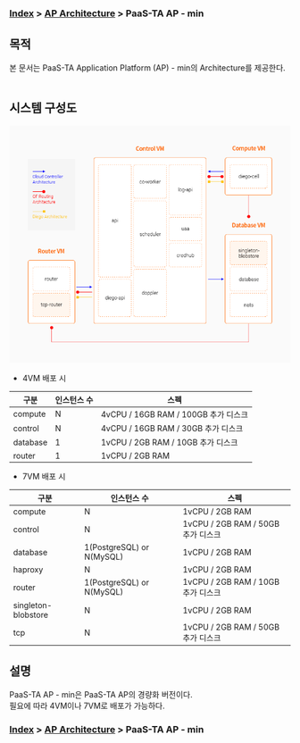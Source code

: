 ### [Index](https://github.com/okpc579/paasta-guide-new/blob/main/README.md) > [AP Architecture](../README.md) > PaaS-TA AP - min

## 목적
본 문서는 PaaS-TA Application Platform (AP) - min의 Architecture를 제공한다.
<br><br>

## 시스템 구성도
![PaaS-TA AP - min Architecture](image/ap_architecture_min.png)

- 4VM 배포 시

| 구분  | 인스턴스 수| 스펙 |
|-------|----|-----|
| compute | N | 4vCPU / 16GB RAM / 100GB 추가 디스크 |
| control | N | 4vCPU / 16GB RAM / 30GB 추가 디스크 |
| database | 1 | 1vCPU / 2GB RAM / 10GB 추가 디스크 |
| router | 1 | 1vCPU / 2GB RAM |

- 7VM 배포 시

| 구분  | 인스턴스 수| 스펙 |
|-------|----|-----|
| compute | N | 1vCPU / 2GB RAM |
| control | N | 1vCPU / 2GB RAM / 50GB 추가 디스크 |
| database | 1(PostgreSQL) or N(MySQL) | 1vCPU / 2GB RAM |
| haproxy | N | 1vCPU / 2GB RAM |
| router | 1(PostgreSQL) or N(MySQL) | 1vCPU / 2GB RAM / 10GB 추가 디스크 |
| singleton-blobstore | N | 1vCPU / 2GB RAM |
| tcp | N | 1vCPU / 2GB RAM / 50GB 추가 디스크 |



## 설명
PaaS-TA AP - min은 PaaS-TA AP의 경량화 버전이다.  
필요에 따라 4VM이나 7VM로 배포가 가능하다.


### [Index](https://github.com/okpc579/paasta-guide-new/blob/main/README.md) > [AP Architecture](../README.md) > PaaS-TA AP - min
